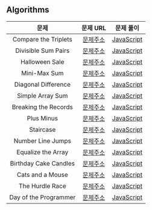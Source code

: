 ## Algorithms

|         문제          |                                                  문제 URL                                                   |                문제 풀이                 |
| :-------------------: | :---------------------------------------------------------------------------------------------------------: | :--------------------------------------: |
| Compare the Triplets  |      [문제주소](https://www.hackerrank.com/challenges/compare-the-triplets/problem?isFullScreen=true)       | [JavaScript](./Compare_the_Triplets.js)  |
|  Divisible Sum Pairs  |       [문제주소](https://www.hackerrank.com/challenges/divisible-sum-pairs/problem?isFullScreen=true)       |  [JavaScript](./Divisible_Sum_Pairs.js)  |
|    Halloween Sale     |         [문제주소](https://www.hackerrank.com/challenges/halloween-sale/problem?isFullScreen=true)          |    [JavaScript](./Halloween_Sale.js)     |
|     Mini-Max Sum      |          [문제주소](https://www.hackerrank.com/challenges/mini-max-sum/problem?isFullScreen=true)           |     [JavaScript](./Mini-Max_Sum.js)      |
|  Diagonal Difference  |       [문제주소](https://www.hackerrank.com/challenges/diagonal-difference/problem?isFullScreen=true)       |  [JavaScript](./Diagonal_Difference.js)  |
|   Simple Array Sum    |        [문제주소](https://www.hackerrank.com/challenges/simple-array-sum/problem?isFullScreen=true)         |   [JavaScript](./Simple_Array_Sum.js)    |
| Breaking the Records  | [문제주소](https://www.hackerrank.com/challenges/breaking-best-and-worst-records/problem?isFullScreen=true) | [JavaScript](./Breaking_the_Records.js)  |
|      Plus Minus       |           [문제주소](https://www.hackerrank.com/challenges/plus-minus/problem?isFullScreen=true)            |      [JavaScript](./Plus_Minus.js)       |
|       Staircase       |            [문제주소](https://www.hackerrank.com/challenges/staircase/problem?isFullScreen=true)            |       [JavaScript](./Staircase.js)       |
|   Number Line Jumps   |            [문제주소](https://www.hackerrank.com/challenges/kangaroo/problem?isFullScreen=true)             |   [JavaScript](./Number_Line_Jumps.js)   |
|  Equalize the Array   |       [문제주소](https://www.hackerrank.com/challenges/equality-in-a-array/problem?isFullScreen=true)       |  [JavaScript](./Equalize_the_Array.js)   |
| Birthday Cake Candles |      [문제주소](https://www.hackerrank.com/challenges/birthday-cake-candles/problem?isFullScreen=true)      | [JavaScript](./Birthday_Cake_Candles.js) |
|   Cats and a Mouse    |        [문제주소](https://www.hackerrank.com/challenges/cats-and-a-mouse/problem?isFullScreen=true)         |   [JavaScript](./Cats_and_a_Mouse.js)    |
|    The Hurdle Race    |         [문제주소](https://www.hackerrank.com/challenges/the-hurdle-race/problem?isFullScreen=true)         |    [JavaScript](./The_Hurdle_Race.js)    |
| Day of the Programmer |      [문제주소](https://www.hackerrank.com/challenges/day-of-the-programmer/problem?isFullScreen=true)      | [JavaScript](./Day_of_the_Programmer.js) |
